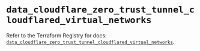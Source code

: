 # `data_cloudflare_zero_trust_tunnel_cloudflared_virtual_networks`

Refer to the Terraform Registry for docs: [`data_cloudflare_zero_trust_tunnel_cloudflared_virtual_networks`](https://registry.terraform.io/providers/cloudflare/cloudflare/5.0.0/docs/data-sources/zero_trust_tunnel_cloudflared_virtual_networks).
